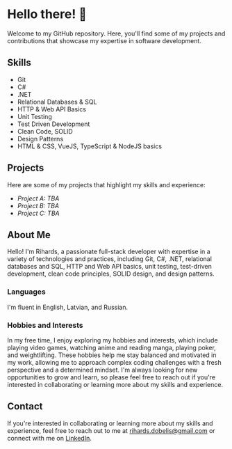 # Hello there! 👋

Welcome to my GitHub repository. Here, you'll find some of my projects and contributions that showcase my expertise in software development.

## Skills

- Git
- C#
- .NET
- Relational Databases & SQL
- HTTP & Web API Basics
- Unit Testing
- Test Driven Development
- Clean Code, SOLID
- Design Patterns
- HTML & CSS, VueJS, TypeScript & NodeJS basics

## Projects

Here are some of my projects that highlight my skills and experience:

- *Project A: TBA*
- *Project B: TBA*
- *Project C: TBA*

## About Me

Hello! I'm Rihards, a passionate full-stack developer with expertise in a variety of technologies and practices, including Git, C#, .NET, relational databases and SQL, HTTP and Web API basics, unit testing, test-driven development, clean code principles, SOLID design, and design patterns. 

### Languages

I'm fluent in English, Latvian, and Russian. 

### Hobbies and Interests

In my free time, I enjoy exploring my hobbies and interests, which include playing video games, watching anime and reading manga, playing poker, and weightlifting. These hobbies help me stay balanced and motivated in my work, allowing me to approach complex coding challenges with a fresh perspective and a determined mindset. I'm always looking for new opportunities to grow and learn, so please feel free to reach out if you're interested in collaborating or learning more about my skills and experience.

## Contact

If you're interested in collaborating or learning more about my skills and experience, feel free to reach out to me at rihards.dobelis@gmail.com or connect with me on [LinkedIn](https://www.linkedin.com/in/rdobelis/).
